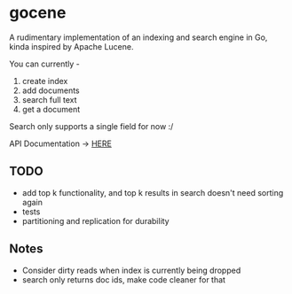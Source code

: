 # gocene
A rudimentary implementation of an indexing and search engine in Go, kinda inspired by Apache Lucene.

You can currently - 
1. create index
2. add documents
3. search full text
4. get a document

Search only supports a single field for now :/

API Documentation -> [HERE](./API.md)

## TODO
- add top k functionality, and top k results in search doesn't need sorting again
- tests 
- partitioning and replication for durability

## Notes
- Consider dirty reads when index is currently being dropped
- search only returns doc ids, make code cleaner for that
